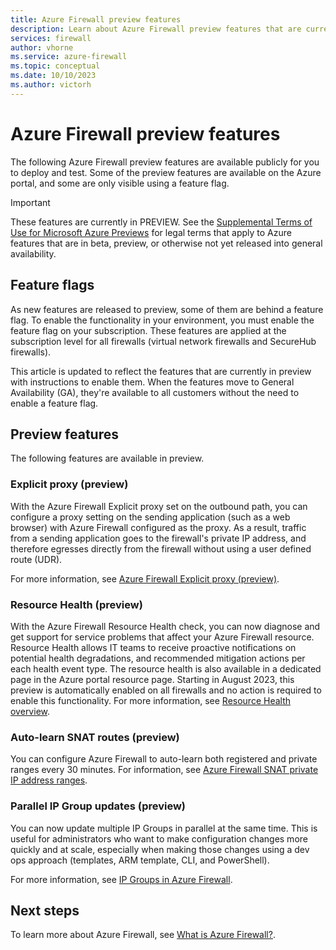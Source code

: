 ```yaml
---
title: Azure Firewall preview features
description: Learn about Azure Firewall preview features that are currently publicly available.
services: firewall
author: vhorne
ms.service: azure-firewall
ms.topic: conceptual
ms.date: 10/10/2023
ms.author: victorh
---
```


# Azure Firewall preview features

The following Azure Firewall preview features are available publicly for you to deploy and test. Some of the preview features are available on the Azure portal, and some are only visible using a feature flag.

> [!IMPORTANT]
> These features are currently in PREVIEW.
> See the [Supplemental Terms of Use for Microsoft Azure Previews](https://azure.microsoft.com/support/legal/preview-supplemental-terms/) for legal terms that apply to Azure features that are in beta, preview, or otherwise not yet released into general availability.

## Feature flags

As new features are released to preview, some of them are behind a feature flag. To enable the functionality in your environment, you must enable the feature flag on your subscription. These features are applied at the subscription level for all firewalls (virtual network firewalls and SecureHub firewalls).  

This article is updated to reflect the features that are currently in preview with instructions to enable them. When the features move to General Availability (GA), they're available to all customers without the need to enable a feature flag. 

## Preview features

The following features are available in preview.

### Explicit proxy (preview)

With the Azure Firewall Explicit proxy set on the outbound path, you can configure a proxy setting on the sending application (such as a web browser) with Azure Firewall configured as the proxy. As a result, traffic from a sending application goes to the firewall's private IP address, and therefore egresses directly from the firewall without using a user defined route (UDR).

For more information, see [Azure Firewall Explicit proxy (preview)](explicit-proxy.md).

### Resource Health (preview)

With the Azure Firewall Resource Health check, you can now diagnose and get support for service problems that affect your Azure Firewall resource. Resource Health allows IT teams to receive proactive notifications on potential health degradations, and recommended mitigation actions per each health event type.  The resource health is also available in a dedicated page in the Azure portal resource page.
Starting in August 2023, this preview is automatically enabled on all firewalls and no action is required to enable this functionality.
For more information, see [Resource Health overview](../service-health/resource-health-overview.md).

### Auto-learn SNAT routes (preview)

You can configure Azure Firewall to auto-learn both registered and private ranges every 30 minutes. For information, see [Azure Firewall SNAT private IP address ranges](snat-private-range.md#auto-learn-snat-routes-preview).

### Parallel IP Group updates (preview)

You can now update multiple IP Groups in parallel at the same time. This is useful for administrators who want to make configuration changes more quickly and at scale, especially when making those changes using a dev ops approach (templates, ARM template, CLI, and PowerShell).

For more information, see [IP Groups in Azure Firewall](ip-groups.md#parallel-ip-group-updates-preview).

## Next steps

To learn more about Azure Firewall, see [What is Azure Firewall?](overview.md).